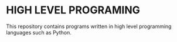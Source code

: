 # HIGH LEVEL PROGRAMING

This repository contains programs written in high level programming languages such as Python.
